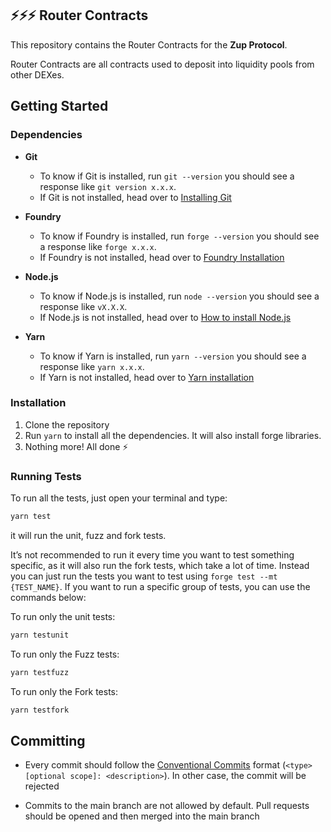 ## ⚡️⚡️⚡️ Router Contracts

This repository contains the Router Contracts for the **Zup Protocol**.

Router Contracts are all contracts used to deposit into liquidity pools from other DEXes.

## Getting Started

### Dependencies
- **Git**
  - To know if Git is installed, run `git --version` you should see a response like `git version x.x.x`.
  - If Git is not installed, head over to [Installing Git](https://git-scm.com/book/en/v2/Getting-Started-Installing-Git)

- **Foundry**

  - To know if Foundry is installed, run `forge --version` you should see a response like `forge x.x.x`.
  - If Foundry is not installed, head over to [Foundry Installation](https://book.getfoundry.sh/getting-started/installation)

- **Node.js**

  - To know if Node.js is installed, run `node --version` you should see a response like `vX.X.X`.
  - If Node.js is not installed, head over to [How to install Node.js](https://nodejs.org/en/learn/getting-started/how-to-install-nodejs)

- **Yarn**

  - To know if Yarn is installed, run `yarn --version` you should see a response like `yarn x.x.x`.
  - If Yarn is not installed, head over to [Yarn installation](https://classic.yarnpkg.com/lang/en/docs/install/#mac-stable)

### Installation
1. Clone the repository
2. Run `yarn` to install all the dependencies. It will also install forge libraries.
3. Nothing more! All done ⚡️

### Running Tests
To run all the tests, just open your terminal and type:
```bash 
yarn test
```

it will run the unit, fuzz and fork tests.

It’s not recommended to run it every time you want to test something specific, as it will also run the fork tests, which take a lot of time. Instead you can just run the tests you want to test using `forge test --mt {TEST_NAME}`. If you want to run a specific group of tests, you can use the commands below:

To run only the unit tests:
```bash
yarn testunit
```

To run only the Fuzz tests:
```bash
yarn testfuzz
```

To run only the Fork tests:
```bash
yarn testfork
```

## Committing
- Every commit should follow the [Conventional Commits](https://www.conventionalcommits.org) format (`<type>[optional scope]: <description>`). In other case, the commit will be rejected

- Commits to the main branch are not allowed by default. Pull requests should be opened and then merged into the main branch
